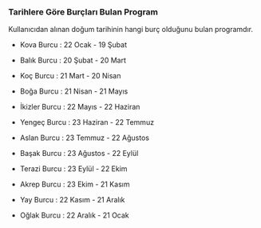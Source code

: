 ### Tarihlere Göre Burçları Bulan Program

Kullanıcıdan alınan doğum tarihinin hangi burç olduğunu bulan programdır. 

- Kova Burcu : 22 Ocak - 19 Şubat

- Balık Burcu : 20 Şubat - 20 Mart

- Koç Burcu : 21 Mart - 20 Nisan

- Boğa Burcu : 21 Nisan - 21 Mayıs

- İkizler Burcu : 22 Mayıs - 22 Haziran

- Yengeç Burcu : 23 Haziran - 22 Temmuz

- Aslan Burcu : 23 Temmuz - 22 Ağustos

- Başak Burcu : 23 Ağustos - 22 Eylül

- Terazi Burcu : 23 Eylül - 22 Ekim

- Akrep Burcu : 23 Ekim - 21 Kasım

- Yay Burcu : 22 Kasım - 21 Aralık

- Oğlak Burcu : 22 Aralık - 21 Ocak